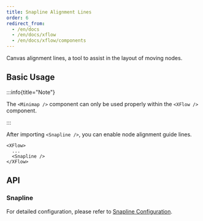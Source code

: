 ```yaml
---
title: Snapline Alignment Lines
order: 6
redirect_from:
  - /en/docs
  - /en/docs/xflow
  - /en/docs/xflow/components
---
```


Canvas alignment lines, a tool to assist in the layout of moving nodes.

## Basic Usage

:::info{title="Note"}

The `<Minimap />` component can only be used properly within the `<XFlow />` component.

:::

After importing `<Snapline />`, you can enable node alignment guide lines.

```tsx
<XFlow>
  ...
  <Snapline />
</XFlow>
```

<code id="xflow-components-snapline" src="@/src/xflow/components/snapline/index.tsx"></code>

## API

### Snapline

For detailed configuration, please refer to [Snapline Configuration](/tutorial/plugins/snapline#configuration).
